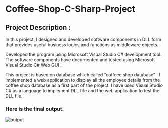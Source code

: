 # Coffee-Shop-C-Sharp-Project

## Project Description :

In this project, I designed and developed software components in DLL form that provides 
useful business logics and functions as middleware objects.

Developed the program using Microsoft Visual Studio C# development tool. 
The software components have documented and 
tested using Microsoft Visual Studio C# Web GUI .

This project is based on database which called “coffeee shop database” . I implemented a 
web application to display all the employee details from the coffee shop database as a first part 
of the project. I have used Visual Studio C# as a language to implement DLL file and the web 
application to test the DLL file.


### Here is the final output.

![output](https://user-images.githubusercontent.com/63685062/155402022-6fd3e47f-7431-4e0e-974b-b1c71c734bf5.png)


